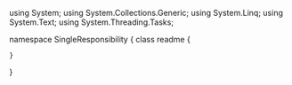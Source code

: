 ﻿using System;
using System.Collections.Generic;
using System.Linq;
using System.Text;
using System.Threading.Tasks;

namespace SingleResponsibility
{
    class readme
    {

    }
}

